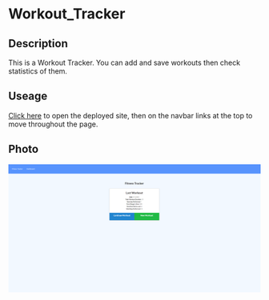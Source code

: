 # Workout_Tracker

## Description

This is a Workout Tracker. You can add and save workouts then check statistics of them.

## Useage

[Click here](https://react-portolio-bl.herokuapp.com/) to open the deployed site, then on the navbar links at the top to move throughout the page.

## Photo
![image](./public/images/Capture.PNG)
